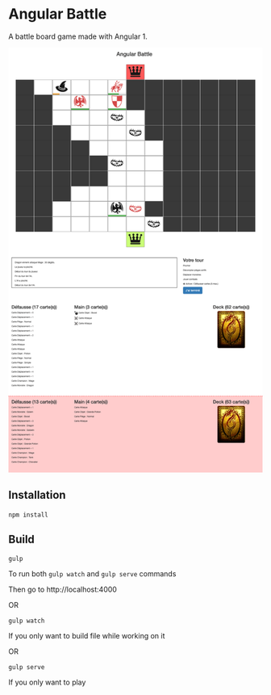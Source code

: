 # Angular Battle

A battle board game made with Angular 1.

![Angular Battle](screen.png)

## Installation

```shell
npm install
```

## Build

```shell
gulp
```

To run both `gulp watch` and `gulp serve` commands

Then go to http://localhost:4000

OR

```shell
gulp watch
```

If you only want to build file while working on it

OR

```shell
gulp serve
```

If you only want to play 
